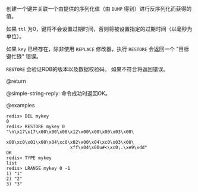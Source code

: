 创建一个键并关联一个由提供的序列化值（由 `DUMP` 得到）进行反序列化而获得的值。

如果 `ttl` 为0，键将不会设置过期时间，否则将被设置指定的过期时间（以毫秒为单位）。

如果 `key` 已经存在，除非使用 `REPLACE` 修改器，执行 `RESTORE` 会返回一个 "目标键忙碌" 错误。

`RESTORE` 会验证RDB的版本以及数据校验码。
如果不符合将返回错误。

@return

@simple-string-reply: 命令成功时返回OK。

@examples

```
redis> DEL mykey
0
redis> RESTORE mykey 0 "\n\x17\x17\x00\x00\x00\x12\x00\x00\x00\x03\x00\
                        x00\xc0\x01\x00\x04\xc0\x02\x00\x04\xc0\x03\x00\
                        xff\x04\x00u#<\xc0;.\xe9\xdd"
OK
redis> TYPE mykey
list
redis> LRANGE mykey 0 -1
1) "1"
2) "2"
3) "3"
```
